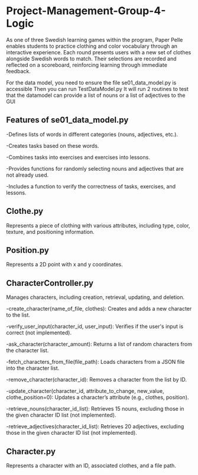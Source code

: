 # Project-Management-Group-4-Logic

As one of three Swedish learning games within the program, Paper Pelle enables students to practice clothing and color vocabulary through an interactive experience. Each round presents users with a new set of clothes alongside Swedish words to match. Their selections are recorded and reflected on a scoreboard, reinforcing learning through immediate feedback.

For the data model, you need to ensure the file se01_data_model.py is accessible
Then you can run TestDataModel.py
It will run 2 routines to test that the datamodel can provide a list of nouns or a list of adjectives to the GUI

## Features of se01_data_model.py

-Defines lists of words in different categories (nouns, adjectives, etc.).

-Creates tasks based on these words.

-Combines tasks into exercises and exercises into lessons.

-Provides functions for randomly selecting nouns and adjectives that are not already used.

-Includes a function to verify the correctness of tasks, exercises, and lessons.

## Clothe.py

Represents a piece of clothing with various attributes, including type, color, texture,
and positioning information.

## Position.py

Represents a 2D point with x and y coordinates.

## CharacterController.py

Manages characters, including creation, retrieval, updating, and deletion.

-create_character(name_of_file, clothes): Creates and adds a new character to the list.

-verify_user_input(character_id, user_input): Verifies if the user's input is correct (not implemented).

-ask_character(character_amount): Returns a list of random characters from the character list.

-fetch_characters_from_file(file_path): Loads characters from a JSON file into the character list.

-remove_character(character_id): Removes a character from the list by ID.

-update_character(character_id, attribute_to_change, new_value, clothe_position=0): Updates a character’s attribute (e.g., clothes, position).

-retrieve_nouns(character_id_list): Retrieves 15 nouns, excluding those in the given character ID list (not implemented).

-retrieve_adjectives(character_id_list): Retrieves 20 adjectives, excluding those in the given character ID list (not implemented).

## Character.py

Represents a character with an ID, associated clothes, and a file path.
